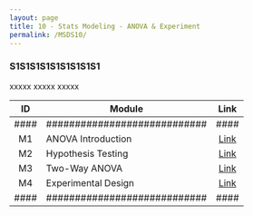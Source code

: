 ```yaml
---
layout: page
title: 10 - Stats Modeling - ANOVA & Experiment
permalink: /MSDS10/
---
```


<h3>S1S1S1S1S1S1S1S1S1</h3>

xxxxx xxxxx xxxxx

| ID | Module                     |Link|
|:--:|----------------------------|:--:|
|####|############################|####|
| M1 | ANOVA Introduction         |[Link](/02-MSDS-Courses/MSDS08/M1/)|
| M2 | Hypothesis Testing         |[Link](/02-MSDS-Courses/MSDS08/M2/)|
| M3 | Two-Way ANOVA              |[Link](/02-MSDS-Courses/MSDS08/M3/)|
| M4 | Experimental Design        |[Link](/02-MSDS-Courses/MSDS08/M4/)|
|####|############################|####|

